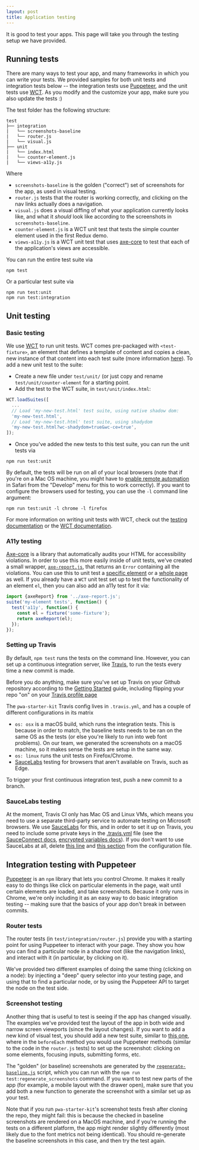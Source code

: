 ```yaml
---
layout: post
title: Application testing
---
```

It is good to test your apps. This page will take you through the testing setup we have provided.

## Running tests
There are many ways to test your app, and many frameworks in which you can write your tests. We provided samples for both unit tests and integration tests below -- the integration tests use [Puppeteer](https://github.com/GoogleChrome/puppeteer), and the unit tests use [WCT](https://github.com/Polymer/web-component-tester). As you modify and the customize your app, make sure you also update the tests :)

The test folder has the following structure:
```
test
├── integration
|   └── screenshots-baseline
|   └── router.js
|   └── visual.js
├── unit
|   └── index.html
|   └── counter-element.js
|   └── views-a11y.js
```
Where
- `screenshots-baseline` is the golden ("correct") set of screenshots for the app, as used in visual testing.
- `router.js` tests that the router is working correctly, and clicking on the nav links actually does a navigation.
- `visual.js` does a visual diffing of what your application currently looks like, and what it _should_ look like according to the screenshots in `screenshots-baseline`.
- `counter-element.js` is a WCT unit test that tests the simple counter element used in the first Redux demo.
- `views-a11y.js` is a WCT unit test that uses [axe-core](https://github.com/dequelabs/axe-core) to test that each of the application's views are accessible.

You can run the entire test suite via
```
npm test
```

Or a particular test suite via
```
npm run test:unit
npm run test:integration
```

## Unit testing

### Basic testing
We use [WCT](https://github.com/Polymer/web-component-tester) to run unit tests. WCT comes pre-packaged with `<test-fixture>`, an element that defines a template of content and copies a clean, new instance of that content into each test suite (more information [here](https://www.polymer-project.org/3.0/docs/tools/tests#test-fixtures)). To add a new unit test to the suite:
- Create a new file under `test/unit/` (or just copy and rename `test/unit/counter-element` for a starting point.
- Add the test to the WCT suite, in `test/unit/index.html`:

```js
WCT.loadSuites([
  ...
  // Load 'my-new-test.html' test suite, using native shadow dom:
  'my-new-test.html',
  // Load 'my-new-test.html' test suite, using shadydom
  'my-new-test.html?wc-shadydom=true&wc-ce=true',
]);
```
- Once you've added the new tests to this test suite, you can run the unit tests via
```
npm run test:unit
```

By default, the tests will be run on all of your local browsers (note that if you're on a Mac OS machine, you might have to [enable remote automation](https://webkit.org/blog/6900/webdriver-support-in-safari-10/) in Safari from the "Develop" menu for this to work correctly). If you want to configure the browsers used for testing, you can use the `-l` command line argument:

```
npm run test:unit -l chrome -l firefox
```

For more information on writing unit tests with WCT, check out the [testing documentation](https://www.polymer-project.org/3.0/docs/tools/tests#overview) or the [WCT documentation](https://github.com/Polymer/tools/tree/master/packages/web-component-tester#test-fixture).

### A11y testing
[Axe-core](https://github.com/dequelabs/axe-core) is a library that automatically audits your HTML for accessibility violations. In order to use this more easily inside of unit tests, we've created a small wrapper, [`axe-report.js`](https://github.com/Polymer/pwa-helpers#axe-reportjs), that returns an `Error` containing all the violations. You can use this to unit test a [specific element](https://github.com/Polymer/pwa-starter-kit/blob/master/test/unit/counter-element.html#L70) or a [whole page](https://github.com/Polymer/pwa-starter-kit/blob/master/test/unit/views-a11y.html) as well. If you already have a `WCT` unit test set up to test the functionality of an element `el`, then you can also add an a11y test for it via:
```js
import {axeReport} from '../axe-report.js';
suite('my-element tests', function() {
  test('a11y', function() {
    const el = fixture('some-fixture');
    return axeReport(el);
  });
});
```

### Setting up Travis
By default, `npm test` runs the tests on the command line. However, you can set up a continuous integration server,
like [Travis](https://travis-ci.org/), to run the tests every time a new commit is made.

Before you do anything, make sure you've set up Travis on your Github repository according to the [Getting Started](https://docs.travis-ci.com/user/getting-started/) guide, including flipping your repo "on" on your [Travis profile page](https://travis-ci.org/profile)

The `pwa-starter-kit` Travis config lives in `.travis.yml`, and has a couple of different configurations in its matrix
- `os: osx` is a macOS build, which runs the integration tests. This is because in order to match, the baseline tests needs to be ran on the same OS as the tests (or else you're likely to run into web font problems). On our team, we generated the screenshots on a macOS machine, so it makes sense the tests are setup in the same way.
- `os: linux` runs the unit tests on Firefox/Chrome.
- [SauceLabs](https://saucelabs.com/) testing for browsers that aren't available on Travis, such as Edge.

To trigger your first continuous integration test, push a new commit to a branch.

### SauceLabs testing
At the moment, Travis CI only has Mac OS and Linux VMs, which means you need to use a separate third-party service to automate testing on Microsoft browsers. We use [SauceLabs](https://saucelabs.com/) for this, and in order to set it up on Travis, you need to include some private keys in the [.travis.yml](https://github.com/Polymer/pwa-starter-kit/blob/master/.travis.yml#L20) file (see the [SauceConnect docs](https://docs.travis-ci.com/user/sauce-connect/), [encrypted variables docs](https://docs.travis-ci.com/user/environment-variables#Defining-encrypted-variables-in-.travis.yml)). If you don't want to use SauceLabs at all, delete [this line](https://github.com/Polymer/pwa-starter-kit/blob/master/.travis.yml#L19) and [this section](https://github.com/Polymer/pwa-starter-kit/blob/master/.travis.yml#L20) from the configuration file.

## Integration testing with Puppeteer
[Puppeteer](https://github.com/GoogleChrome/puppeteer) is an `npm` library that lets you control Chrome. It makes it really easy to do things like click on particular elements in the page, wait until certain elements are loaded, and take screenshots. Because it only runs in Chrome, we're only including it as an easy way to do basic integration testing -- making sure that the basics of your app don't break in between commits.

### Router tests
The router tests (in `test/integration/router.js`) provide you with a starting point for using Puppeteer to interact with your page. They show you how you can find a particular node in a shadow root (like the navigation links), and interact with it (in particular, by clicking on it).

We've provided two different examples of doing the same thing (clicking on a node): by injecting a "deep" query selector into your testing page, and using that to find a particular node, or by using the Puppeteer API to target the node on the test side.

### Screenshot testing
Another thing that is useful to test is seeing if the app has changed visually. The examples we've provided test the layout of the app in both wide and narrow screen viewports (since the layout changes). If you want to add a new kind of visual test, you should add a new test suite, similar to [this one](https://github.com/Polymer/pwa-starter-kit/blob/master/test/integration/visual.js#L50), where in the `beforeEach` method you would use Puppeteer methods (similar to the code in the `router.js` tests) to set up the screenshot: clicking on some elements, focusing inputs, submitting forms, etc.

The "golden" (or baseline) screenshots are generated by the [`regenerate-baseline.js`](https://github.com/Polymer/pwa-starter-kit/blob/master/test/integration/screenshots-baseline/regenerate.js) script, which you can run with the `npm run test:regenerate_screenshots` command. If you want to test new parts of the app (for example, a mobile layout with the drawer open), make sure that you add both a new function to generate the screenshot with a similar set up as your test.

Note that if you run `pwa-starter-kit`'s screenshot tests fresh after cloning the repo, they might fail: this is because the checked in baseline screenshots are rendered on a MacOS machine, and if you're running the tests on a different platform, the app might render slightly differently (most likely due to the font metrics not being identical). You should re-generate the baseline screenshots in this case, and then try the test again.
